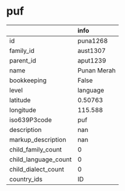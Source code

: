 # puf
|                      | info        |
|:---------------------|:------------|
| id                   | puna1268    |
| family_id            | aust1307    |
| parent_id            | aput1239    |
| name                 | Punan Merah |
| bookkeeping          | False       |
| level                | language    |
| latitude             | 0.50763     |
| longitude            | 115.588     |
| iso639P3code         | puf         |
| description          | nan         |
| markup_description   | nan         |
| child_family_count   | 0           |
| child_language_count | 0           |
| child_dialect_count  | 0           |
| country_ids          | ID          |